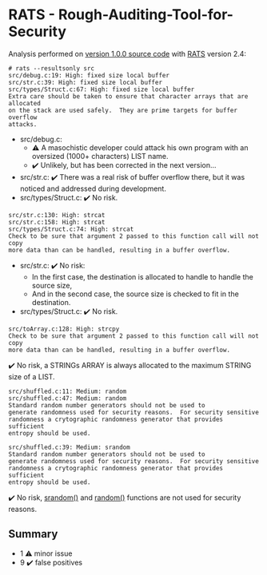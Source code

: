 # RATS - Rough-Auditing-Tool-for-Security
Analysis performed on [version 1.0.0 source code](https://github.com/HubTou/PyLists4C/tree/1.0.0) with [RATS](https://code.google.com/archive/p/rough-auditing-tool-for-security/) version 2.4:

```
# rats --resultsonly src
src/debug.c:19: High: fixed size local buffer
src/str.c:39: High: fixed size local buffer
src/types/Struct.c:67: High: fixed size local buffer
Extra care should be taken to ensure that character arrays that are allocated
on the stack are used safely.  They are prime targets for buffer overflow
attacks.
```
* src/debug.c:
  * :warning: A masochistic developer could attack his own program with an oversized (1000+ characters) LIST name.
  * :heavy_check_mark: Unlikely, but has been corrected in the next version...
* src/str.c: :heavy_check_mark: There was a real risk of buffer overflow there, but it was noticed and addressed during development.
* src/types/Struct.c: :heavy_check_mark: No risk.

```
src/str.c:130: High: strcat
src/str.c:158: High: strcat
src/types/Struct.c:74: High: strcat
Check to be sure that argument 2 passed to this function call will not copy
more data than can be handled, resulting in a buffer overflow.
```
* src/str.c: :heavy_check_mark: No risk:
  * In the first case, the destination is allocated to handle to handle the source size,
  * And in the second case, the source size is checked to fit in the destination. 
* src/types/Struct.c: :heavy_check_mark: No risk. 

```
src/toArray.c:128: High: strcpy
Check to be sure that argument 2 passed to this function call will not copy
more data than can be handled, resulting in a buffer overflow.
```
:heavy_check_mark: No risk, a STRINGs ARRAY is always allocated to the maximum STRING size of a LIST.

```
src/shuffled.c:11: Medium: random
src/shuffled.c:47: Medium: random
Standard random number generators should not be used to
generate randomness used for security reasons.  For security sensitive
randomness a crytographic randomness generator that provides sufficient
entropy should be used.

src/shuffled.c:39: Medium: srandom
Standard random number generators should not be used to
generate randomness used for security reasons.  For security sensitive
randomness a crytographic randomness generator that provides sufficient
entropy should be used.
```
:heavy_check_mark: No risk, [srandom()](https://www.freebsd.org/cgi/man.cgi?query=random) and [random()](https://www.freebsd.org/cgi/man.cgi?query=random) functions are not used for security reasons.

## Summary
* 1 :warning: minor issue
* 9 :heavy_check_mark: false positives
